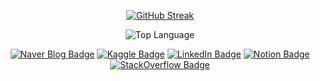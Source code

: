 <div align="center">
<!--
[![CharmStrange's GitHub Stats](https://github-readme-stats.vercel.app/api?username=CharmStrange&show_icons=true&bg_color=40,FFFFFF,FFFFFF,FFFFFF&title_color=000000&text_color=000000&icon_color=DAA520&border_color=FFFFFF&count_private=true)](https://github.com/anuraghazra/github-readme-stats)
-->

[![GitHub Streak](https://streak-stats.demolab.com?user=CharmStrange&theme=transparent&date_format=%5BY.%5Dn.j)](https://git.io/streak-stats)

![Top Language](https://github-readme-stats.vercel.app/api/top-langs/?username=CharmStrange&title_color=FFFFFF&text_color=000000&border_color=FFFFFF)

[![Naver Blog Badge](https://img.shields.io/badge/네이버블로그-03C75A?logo=naver&logoColor=white&style=for-the-badge)](https://blog.naver.com/zetmond)
[![Kaggle Badge](https://img.shields.io/badge/Kaggle-20BEFF?logo=kaggle&logoColor=white&style=for-the-badge)](https://www.kaggle.com/seventyfivebyte)
[![LinkedIn Badge](https://img.shields.io/badge/LinkedIn-0077B5?logo=linkedin&logoColor=white&style=for-the-badge)](https://www.linkedin.com/in/kunhee-lee-1a8a1a27a/)
[![Notion Badge](https://img.shields.io/badge/Notion-FFFFFF?logo=notion&logoColor=000000&style=for-the-badge)](https://strangecharmsailer.notion.site/Effecient-Productivity-with-Notion-864ba16703714690b86ef66e71707341)
[![StackOverflow Badge](https://img.shields.io/badge/StackOverflow-F58025?logo=stackoverflow&logoColor=white&style=for-the-badge)](https://stackoverflow.com/users/21331589/normaltoad)

</div>

